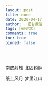 ```yaml
---
layout: post
title: none
date: 2020-04-17
author: 一把甘蔗渣
tags: [碎碎念]
comments: true
toc: true
pinned: false
---
```

<br/>


南皮射雉 北固钓鲈

纸上风月 梦里江山
